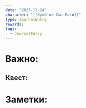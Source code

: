 ```yaml
---
date: "2023-12-24"
character: "[[Хроб'ок Сын Бати]]"
type: JournalEntry
rewards: 
tags:
  - JournalEntry
---
```

# Важно:

## Квест:

# Заметки:
